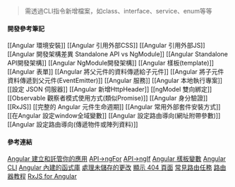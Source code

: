 
> 需透過CLI指令新增檔案，如class、interface、service、enum等等

#### 開發參考筆記
[[Angular 環境安裝]]
[[Angular 引用外部CSS]]
[[Angular 引用外部JS]]
[[Angular 開發架構差異 Standalone API vs NgModule]]
[[Angular Standalone API開發架構]]
[[Angular NgModule開發架構]]
[[Angular 樣板(template)]]
[[Angular 表單]]
[[Angular 將父元件的資料傳遞給子元件]]
[[Angular 將子元件資料傳遞到父元件(EventEmitter)]]
[[Angular 服務]]
[[Angular 本地執行專案]]
[[設定 JSON 伺服器]]
[[Angular 新增HttpHeader]]
[[ngModel 雙向綁定]]
[[Observable 觀察者模式使用方式(類似Promise)]]
[[Angular 身分驗證]]
[[RxJS]]
[[完整的 Angular 元件生命週期]]
[[Angular 常用外部套件安裝方式]]
[[在Angular 設定window全域變數]]
[[Angular 設定路由導向(網址附帶參數)]]
[[Angular 設定路由導向(傳遞物件或陣列資料)]]

#### 參考連結
[Angular 建立和託管你的應用](https://angular.tw/start/start-deployment#building-and-hosting-your-application)
[API->ngFor](https://angular.tw/api/common/NgFor)
[API->ngIf](https://angular.tw/api/common/NgIf)
[Angular 樣板變數](https://angular.tw/guide/template-reference-variables#syntax)
[Angular CLI](https://angular.tw/guide/what-is-angular#angular-cli)
[Angular 內建的函式庫](https://angular.tw/guide/what-is-angular#first-party-libraries)
[處理未儲存的更改](https://angular.tw/guide/router-tutorial-toh#candeactivate-handling-unsaved-changes)
[顯示 404 頁面](https://angular.tw/guide/router#displaying-a-404-page)
[常見路由任務](https://angular.tw/guide/router#common-routing-tasks)
[路由器教程](https://angular.tw/guide/router-tutorial-toh)
[RxJS for Angular](https://rxjs.angular.tw/guide/overview)

